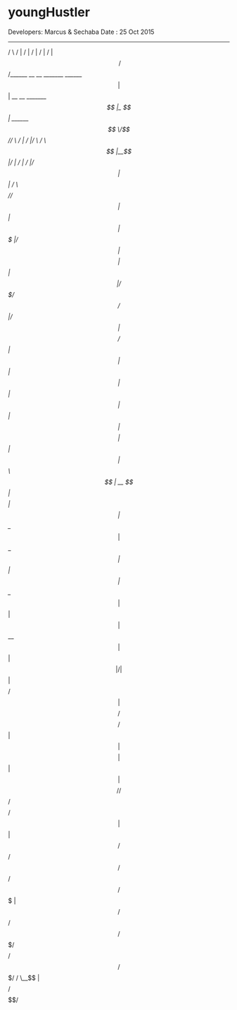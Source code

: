 # youngHustler

Developers:
Marcus & Sechaba
Date : 25 Oct 2015


 __      __                                             __    __                        __      __           
/  \    /  |                                           /  |  /  |                      /  |    /  |          
$$  \  /$$/______   __    __  _______    ______        $$ |  $$ | __    __   _______  _$$ |_   $$ |  ______  
 $$  \/$$//      \ /  |  /  |/       \  /      \       $$ |__$$ |/  |  /  | /       |/ $$   |  $$ | /      \ 
  $$  $$//$$$$$$  |$$ |  $$ |$$$$$$$  |/$$$$$$  |      $$    $$ |$$ |  $$ |/$$$$$$$/ $$$$$$/   $$ |/$$$$$$  |
   $$$$/ $$ |  $$ |$$ |  $$ |$$ |  $$ |$$ |  $$ |      $$$$$$$$ |$$ |  $$ |$$      \   $$ | __ $$ |$$    $$ |
    $$ | $$ \__$$ |$$ \__$$ |$$ |  $$ |$$ \__$$ |      $$ |  $$ |$$ \__$$ | $$$$$$  |  $$ |/  |$$ |$$$$$$$$/ 
    $$ | $$    $$/ $$    $$/ $$ |  $$ |$$    $$ |      $$ |  $$ |$$    $$/ /     $$/   $$  $$/ $$ |$$       |
    $$/   $$$$$$/   $$$$$$/  $$/   $$/  $$$$$$$ |      $$/   $$/  $$$$$$/  $$$$$$$/     $$$$/  $$/  $$$$$$$/ 
                                       /  \__$$ |                                                            
                                       $$    $$/                                                             
                                        $$$$$$/                                                              

